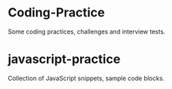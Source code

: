 # Coding-Practice
Some coding practices, challenges and interview tests.

# javascript-practice
Collection of JavaScript snippets, sample code blocks.
